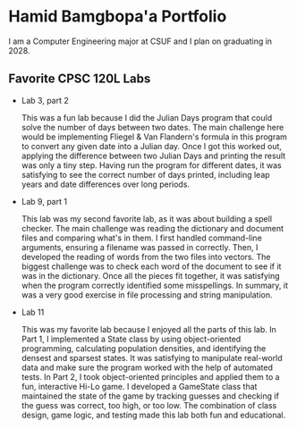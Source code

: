 
# Hamid Bamgbopa'a Portfolio

I am a Computer Engineering major at CSUF and I plan on graduating in 2028. 

## Favorite CPSC 120L Labs

* Lab 3, part 2

    This was a fun lab because I did the Julian Days program that could solve the number of days between two dates. The main challenge here would be implementing Fliegel & Van Flandern's formula in this program to convert any given date into a Julian day. Once I got this worked out, applying the difference between two Julian Days and printing the result was only a tiny step. Having run the program for different dates, it was satisfying to see the correct number of days printed, including leap years and date differences over long periods.

* Lab 9, part 1

    This lab was my second favorite lab, as it was about building a spell checker. The main challenge was reading the dictionary and document files and comparing what's in them. I first handled command-line arguments, ensuring a filename was passed in correctly. Then, I developed the reading of words from the two files into vectors. The biggest challenge was to check each word of the document to see if it was in the dictionary. Once all the pieces fit together, it was satisfying when the program correctly identified some misspellings. In summary, it was a very good exercise in file processing and string manipulation.

* Lab 11

    This was my favorite lab because I enjoyed all the parts of this lab. In Part 1, I implemented a State class by using object-oriented programming, calculating population densities, and identifying the densest and sparsest states. It was satisfying to manipulate real-world data and make sure the program worked with the help of automated tests. In Part 2, I took object-oriented principles and applied them to a fun, interactive Hi-Lo game. I developed a GameState class that maintained the state of the game by tracking guesses and checking if the guess was correct, too high, or too low. The combination of class design, game logic, and testing made this lab both fun and educational.
